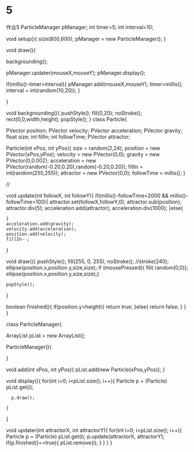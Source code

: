# 5
作业5
ParticleManager pManager;
int timer=5;
int interval=10;
 
void setup(){
  size(800,600);
  pManager = new ParticleManager();
}
 
void draw(){


 
 
  backgrounding();
   
  pManager.updater(mouseX,mouseY);
  pManager.display();
   
  if(millis()-timer>interval){
    pManager.add(mouseX,mouseY);
    timer=millis();
    interval = int(random(10,20));
  }
   
}
 
void backgrounding(){
  pushStyle();
  fill(0,20);
  noStroke();
  rect(0,0,width,height);
  popStyle();
}
class Particle{
 
  PVector position;
  PVector velocity;
  PVector acceleration;
  PVector gravity;
  float size;
  int fillIn;
  int followTime;
  PVector attractor;
  

   
  Particle(int xPos, int yPos){
    size = random(2,24);
    position = new PVector(xPos,yPos);
    velocity = new PVector(0,0);
    gravity = new PVector(0,0.002);
    acceleration = new PVector(random(-0.20,0.20),random(-0.20,0.20));
    fillIn = int(random(255,255));
    attractor = new PVector(0,0);
    followTime = millis();
  }

  
  //
  
   
  void update(int followX, int followY){
    if(millis()-followTime<2000 && millis()-followTime>100){
      attractor.set(followX,followY,0);
      attractor.sub(position);
      attractor.div(5);
      acceleration.add(attractor);
      acceleration.div(1000);
    }else{
  
    
   
 
    }
    acceleration.add(gravity);   
    velocity.add(acceleration);
    position.add(velocity);
    fillIn--;
    
   
  }
   
  void draw(){
    pushStyle();
    fill(255, 0, 255);
    noStroke();
    //stroke(240);
    ellipse(position.x,position.y,size,size);
     if (mousePressed){
       fill( random(0,0));
     ellipse(position.x,position.y,size,size);}
     
    popStyle();
    
  }
   
 
 

   
  boolean finished(){
    if(position.y>height){
      return true;
    }else{
      return false;
    }
  }
 }

class ParticleManager{
 
  ArrayList<Particle> pList = new ArrayList<Particle>();

   
  ParticleManager(){
   
  }
   
  void add(int xPos, int yPos){
    pList.add(new Particle(xPos,yPos)); 
  }
   
  void display(){
    for(int i=0; i<pList.size(); i++){
      Particle p =  (Particle) pList.get(i);
    
      p.draw();
      
    }
  }
   
  void updater(int attractorX, int attractorY){
    for(int i=0; i<pList.size(); i++){
      Particle p =  (Particle) pList.get(i);
      p.update(attractorX, attractorY);
      if(p.finished()==true){
        pList.remove(i);
      }
    }
  }
}
